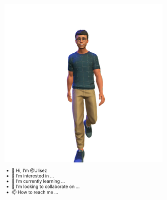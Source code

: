<div id="header" align="center">
  <img src="https://github.com/Ulisez/Ulisez/blob/main/me-avatar.png"/>
</div>

- 👋 Hi, I’m @Ulisez
- 👀 I’m interested in ...
- 🌱 I’m currently learning ...
- 💞️ I’m looking to collaborate on ...
- 📫 How to reach me ...

<!---
Ulisez/Ulisez is a ✨ special ✨ repository because its `README.md` (this file) appears on your GitHub profile.
You can click the Preview link to take a look at your changes.
--->
